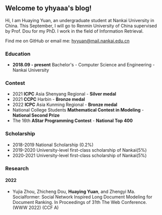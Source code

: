 ## Welcome to yhyaaa's blog!

Hi, I am Huaying Yuan, an undergraduate student at Nankai University in China. This September, I will go to Renmin University of China supervised by Prof. Dou for my PhD. I work in the field of Information Retrieval.

Find me on GitHub or email me: hyyuan@mail.nankai.edu.cn

### Education
+ **2018.09 - present** Bachelor's - Computer Science and Engineering - Nankai University 

### Contest
+ 2021 **ICPC** Asia Shenyang Regional - **Silver medal**
+ 2021 **CCPC** Harbin - **Bronze medal**
+ 2022 **ICPC** Asia Kunming Regional - **Bronze medal**
+ National College Students **Mathematical Contest in Modeling** - **National Second Prize**
+ The 16th **AStar Programming Contest** - **National Top 400**

### Scholarship
+ 2018-2019 National Scholarship (0.2%)
+ 2019-2020 University-level first-class scholarship of Nankai(5%)
+ 2020-2021 University-level first-class scholarship of Nankai(5%)

### Research
#### 2022
+ Yujia Zhou, Zhicheng Dou, **Huaying Yuan**, and Zhengyi Ma. Socialformer: Social Network Inspired Long Document Modeling for Document Ranking. In Proceedings of 31th The Web Conference. (WWW 2022) (CCF A)


